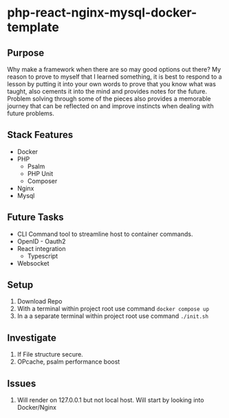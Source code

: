 # php-react-nginx-mysql-docker-template


## Purpose

Why make a framework when there are so may good options out there? My reason to prove to myself that I learned something, it is best to respond to a lesson by putting it into your own words to prove that you know what was taught, also cements it into the mind and provides notes for the future. Problem solving through some of the pieces also provides a memorable journey that can be reflected on and improve instincts when dealing with future problems.

## Stack Features

- Docker
- PHP
    - Psalm
    - PHP Unit 
    - Composer
- Nginx
- Mysql

## Future Tasks
- CLI Command tool to streamline host to container commands.
- OpenID - Oauth2
- React integration
    - Typescript
- Websocket

## Setup
1. Download Repo
1. With a terminal within project root use command `docker compose up`
1. In a a separate terminal within project root use command `./init.sh`

## Investigate
1. If File structure secure.
1. OPcache, psalm performance boost

## Issues
1. Will render on 127.0.0.1 but not local host. Will start by looking into Docker/Nginx